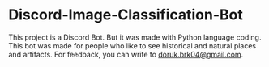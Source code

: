 # Discord-Image-Classification-Bot
This project is a Discord Bot. But it was made with Python language coding. This bot was made for people who like to see historical and natural places and artifacts. For feedback, you can write to doruk.brk04@gmail.com.
